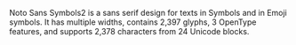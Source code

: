 Noto Sans Symbols2 is a sans serif design for texts in Symbols and in Emoji symbols. It has multiple widths, contains 2,397 glyphs, 3 OpenType features, and supports 2,378 characters from 24 Unicode blocks.